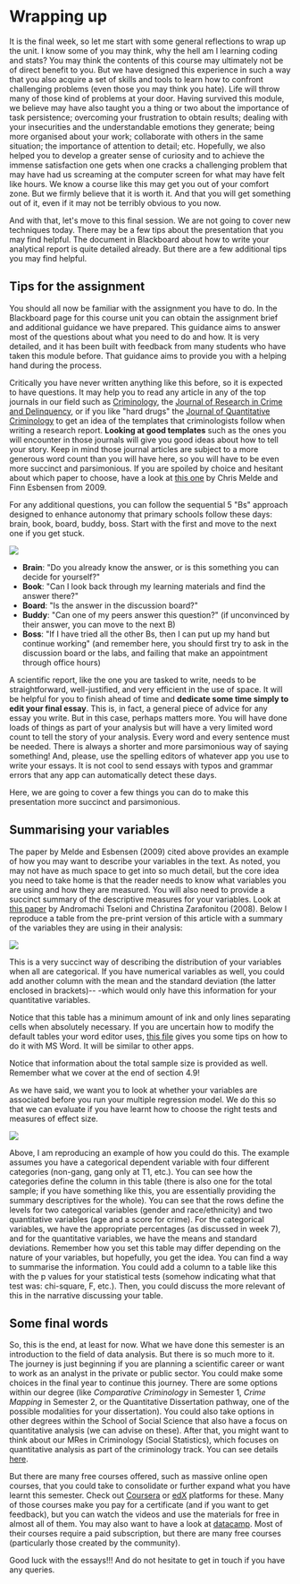 # Wrapping up


It is the final week, so let me start with some general reflections to wrap up the unit. I know some of you may think, why the hell am I learning coding and stats? You may think the contents of this course may ultimately not be of direct benefit to you. But we have designed this experience in such a way that you also acquire a set of skills and tools to learn how to confront challenging problems (even those you may think you hate). Life will throw many of those kind of problems at your door. Having survived this module, we believe may have also taught you a thing or two about the importance of task persistence; overcoming your frustration to obtain results; dealing with your insecurities and the understandable emotions they generate; being more organised about your work; collaborate with others in the same situation; the importance of attention to detail; etc. Hopefully, we also helped you to develop a greater sense of curiosity and to achieve the immense satisfaction one gets when one cracks a challenging problem that may have had us screaming at the computer screen for what may have felt like hours. We know a course like this may get you out of your comfort zone. But we firmly believe that it is worth it. And that you will get something out of it, even if it may not be terribly obvious to you now.

And with that, let's move to this final session. We are not going to cover new techniques today. There may be a few tips about the presentation that you may find helpful. The document in Blackboard about how to write your analytical report is quite detailed already. But there are a few additional tips you may find helpful. 


## Tips for the assignment


You should all now be familiar with the assignment you have to do. In the Blackboard page for this course unit you can obtain the assignment brief and additional guidance we have prepared. This guidance aims to answer most of the questions about what you need to do and how. It is very detailed, and it has been built with feedback from many students who have taken this module before. That guidance aims to provide you with a helping hand during the process. 

Critically you have never written anything like this before, so it is expected to have questions. It may help you to read any article in any of the top journals in our field such as [Criminology](https://onlinelibrary.wiley.com/journal/17459125), the [Journal of Research in Crime and Delinquency](https://journals.sagepub.com/home/jrc), or if you like "hard drugs" the [Journal of Quantitative Criminology](https://link.springer.com/journal/10940) to get an idea of the templates that criminologists follow when writing a research report. **Looking at good templates** such as the ones you will encounter in those journals will give you good ideas about how to tell your story. Keep in mind those journal articles are subject to a more generous word count than you will have here, so you will have to be even more succinct and parsimonious. If you are spoiled by choice and hesitant about which paper to choose, have a look at [this one](https://onlinelibrary.wiley.com/doi/10.1111/j.1745-9125.2011.00227.x) by Chris Melde and Finn Esbensen from 2009.

For any additional questions, you can follow the sequential 5 "Bs" approach designed to enhance autonomy that primary schools follow these days: brain, book, board, buddy, boss. Start with the first and move to the next one if you get stuck.

![](imgs/fiveb.jpg) 

+ **Brain**: "Do you already know the answer, or is this something you can decide for yourself?"
+ **Book**: "Can I look back through my learning materials and find the answer there?"
+ **Board**: "Is the answer in the discussion board?"
+ **Buddy**: "Can one of my peers answer this question?" (if unconvinced by their answer, you can move to the next B)
+ **Boss**: "If I have tried all the other Bs, then I can put up my hand but continue working" (and remember here, you should first try to ask in the discussion board or the labs, and failing that make an appointment through office hours)



A scientific report, like the one you are tasked to write, needs to be straightforward, well-justified, and very efficient in the use of space. It will be helpful for you to finish ahead of time and **dedicate some time simply to edit your final essay**. This is, in fact, a general piece of advice for any essay you write. But in this case, perhaps matters more. You will have done loads of things as part of your analysis but will have a very limited word count to tell the story of your analysis. Every word and every sentence must be needed. There is always a shorter and more parsimonious way of saying something! And, please, use the spelling editors of whatever app you use to write your essays. It is not cool to send essays with typos and grammar errors that any app can automatically detect these days.

Here, we are going to cover a few things you can do to make this presentation more succinct and parsimonious.


## Summarising your variables


The paper by Melde and Esbensen (2009) cited above provides an example of how you may want to describe your variables in the text. As noted, you may not have as much space to get into so much detail, but the core idea you need to take home is that the reader needs to know what variables you are using and how they are measured. You will also need to provide a succinct summary of the descriptive measures for your variables. Look at [this paper](https://journals.sagepub.com/doi/10.1177/1477370808095123) by Andromachi Tseloni and Christina Zarafonitou (2008). Below I reproduce a table from the pre-print version of this article with a summary of the variables they are using in their analysis:

![](imgs/variabledescription.png) 

This is a very succinct way of describing the distribution of your variables when all are categorical. If you have numerical variables as well, you could add another column with the mean and the standard deviation (the latter enclosed in brackets)-- -which would only have this information for your quantitative variables.

Notice that this table has a minimum amount of ink and only lines separating cells when absolutely necessary. If you are uncertain how to modify the default tables your word editor uses, [this file](https://github.com/jjmedinaariza/modelling_book/blob/master/files_docs/wordtables.pdf) gives you some tips on how to do it with MS Word. It will be similar to other apps.

Notice that information about the total sample size is provided as well. Remember what we cover at the end of section 4.9!

As we have said, we want you to look at whether your variables are associated before you run your multiple regression model. We do this so that we can evaluate if you have learnt how to choose the right tests and measures of effect size. 

![](imgs/tableexample.png) 

Above, I am reproducing an example of how you could do this. The example assumes you have a categorical dependent variable with four different categories (non-gang, gang only at T1, etc.). You can see how the categories define the column in this table (there is also one for the total sample; if you have something like this, you are essentially providing the summary descriptives for the whole). You can see that the rows define the levels for two categorical variables (gender and race/ethnicity) and two quantitative variables (age and a score for crime). For the categorical variables, we have the appropriate percentages (as discussed in week 7), and for the quantitative variables, we have the means and standard deviations. Remember how you set this table may differ depending on the nature of your variables, but hopefully, you get the idea. You can find a way to summarise the information. You could add a column to a table like this with the p values for your statistical tests (somehow indicating what that test was: chi-square, F, etc.). Then, you could discuss the more relevant of this in the narrative discussing your table.


## Some final words

So, this is the end, at least for now. What we have done this semester is an introduction to the field of data analysis. But there is so much more to it. The journey is just beginning if you are planning a scientific career or want to work as an analyst in the private or public sector. You could make some choices in the final year to continue this journey. There are some options within our degree (like *Comparative Criminology* in Semester 1, *Crime Mapping* in Semester 2, or the Quantitative Dissertation pathway, one of the possible modalities for your dissertation). You could also take options in other degrees within the School of Social Science that also have a focus on quantitative analysis (we can advise on these). After that, you might want to think about our MRes in Criminology (Social Statistics), which focuses on quantitative analysis as part of the criminology track. You can see details [here](https://www.manchester.ac.uk/study/masters/courses/list/10377/mres-criminology-social-statistics/).

But there are many free courses offered, such as massive online open courses, that you could take to consolidate or further expand what you have learnt this semester. Check out [Coursera](https://www.coursera.org/browse/data-science) or [edX](https://www.edx.org/course/subject/data-science) platforms for these. Many of those courses make you pay for a certificate (and if you want to get feedback), but you can watch the videos and use the materials for free in almost all of them. You may also want to have a look at [datacamp](https://www.datacamp.com). Most of their courses require a paid subscription, but there are many free courses (particularly those created by the community).

Good luck with the essays!!! And do not hesitate to get in touch if you have any queries.

